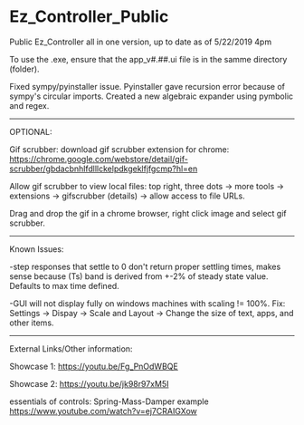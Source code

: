 # Ez_Controller_Public
Public Ez_Controller all in one version, up to date as of 5/22/2019 4pm 

To use the .exe, ensure that the app_v#.##.ui file is in the samme directory (folder). 

Fixed sympy/pyinstaller issue. Pyinstaller gave recursion error because of sympy's circular imports. Created a new algebraic expander using pymbolic and regex. 


---
OPTIONAL:

Gif scrubber: download gif scrubber extension for chrome: https://chrome.google.com/webstore/detail/gif-scrubber/gbdacbnhlfdlllckelpdkgeklfjfgcmp?hl=en

Allow gif scrubber to view local files: top right, three dots -> more tools -> extensions -> gifscrubber (details) -> allow access to file URLs. 

Drag and drop the gif in a chrome browser, right click image and select gif scrubber. 


---

Known Issues: 


-step responses that settle to 0 don't return proper settling times, makes sense because (Ts) band is derived from +-2% of steady state value. Defaults to max time defined. 

-GUI will not display fully on windows machines with scaling != 100%. Fix: Settings -> Dispay -> Scale and Layout -> Change the size of text, apps, and other items. 


---

External Links/Other information:

Showcase 1: https://youtu.be/Fg_PnOdWBQE

Showcase 2: https://youtu.be/jk98r97xM5I

essentials of controls: Spring-Mass-Damper example https://www.youtube.com/watch?v=ej7CRAIGXow
